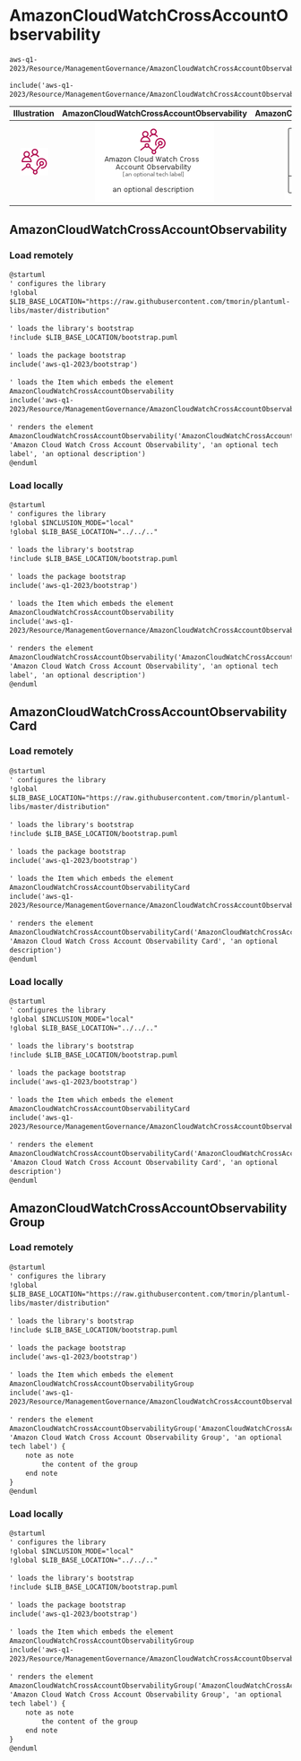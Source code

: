 # AmazonCloudWatchCrossAccountObservability


```text
aws-q1-2023/Resource/ManagementGovernance/AmazonCloudWatchCrossAccountObservability
```

```text
include('aws-q1-2023/Resource/ManagementGovernance/AmazonCloudWatchCrossAccountObservability')
```



| Illustration | AmazonCloudWatchCrossAccountObservability | AmazonCloudWatchCrossAccountObservabilityCard | AmazonCloudWatchCrossAccountObservabilityGroup |
| :---: | :---: | :---: | :---: |
| ![illustration for Illustration](../../../aws-q1-2023/Resource/ManagementGovernance/AmazonCloudWatchCrossAccountObservability.png) | ![illustration for AmazonCloudWatchCrossAccountObservability](../../../aws-q1-2023/Resource/ManagementGovernance/AmazonCloudWatchCrossAccountObservability.Local.png) | ![illustration for AmazonCloudWatchCrossAccountObservabilityCard](../../../aws-q1-2023/Resource/ManagementGovernance/AmazonCloudWatchCrossAccountObservabilityCard.Local.png) | ![illustration for AmazonCloudWatchCrossAccountObservabilityGroup](../../../aws-q1-2023/Resource/ManagementGovernance/AmazonCloudWatchCrossAccountObservabilityGroup.Local.png) |




## AmazonCloudWatchCrossAccountObservability

### Load remotely
```plantuml
@startuml
' configures the library
!global $LIB_BASE_LOCATION="https://raw.githubusercontent.com/tmorin/plantuml-libs/master/distribution"

' loads the library's bootstrap
!include $LIB_BASE_LOCATION/bootstrap.puml

' loads the package bootstrap
include('aws-q1-2023/bootstrap')

' loads the Item which embeds the element AmazonCloudWatchCrossAccountObservability
include('aws-q1-2023/Resource/ManagementGovernance/AmazonCloudWatchCrossAccountObservability')

' renders the element
AmazonCloudWatchCrossAccountObservability('AmazonCloudWatchCrossAccountObservability', 'Amazon Cloud Watch Cross Account Observability', 'an optional tech label', 'an optional description')
@enduml
```

### Load locally
```plantuml
@startuml
' configures the library
!global $INCLUSION_MODE="local"
!global $LIB_BASE_LOCATION="../../.."

' loads the library's bootstrap
!include $LIB_BASE_LOCATION/bootstrap.puml

' loads the package bootstrap
include('aws-q1-2023/bootstrap')

' loads the Item which embeds the element AmazonCloudWatchCrossAccountObservability
include('aws-q1-2023/Resource/ManagementGovernance/AmazonCloudWatchCrossAccountObservability')

' renders the element
AmazonCloudWatchCrossAccountObservability('AmazonCloudWatchCrossAccountObservability', 'Amazon Cloud Watch Cross Account Observability', 'an optional tech label', 'an optional description')
@enduml
```

## AmazonCloudWatchCrossAccountObservabilityCard

### Load remotely
```plantuml
@startuml
' configures the library
!global $LIB_BASE_LOCATION="https://raw.githubusercontent.com/tmorin/plantuml-libs/master/distribution"

' loads the library's bootstrap
!include $LIB_BASE_LOCATION/bootstrap.puml

' loads the package bootstrap
include('aws-q1-2023/bootstrap')

' loads the Item which embeds the element AmazonCloudWatchCrossAccountObservabilityCard
include('aws-q1-2023/Resource/ManagementGovernance/AmazonCloudWatchCrossAccountObservability')

' renders the element
AmazonCloudWatchCrossAccountObservabilityCard('AmazonCloudWatchCrossAccountObservabilityCard', 'Amazon Cloud Watch Cross Account Observability Card', 'an optional description')
@enduml
```

### Load locally
```plantuml
@startuml
' configures the library
!global $INCLUSION_MODE="local"
!global $LIB_BASE_LOCATION="../../.."

' loads the library's bootstrap
!include $LIB_BASE_LOCATION/bootstrap.puml

' loads the package bootstrap
include('aws-q1-2023/bootstrap')

' loads the Item which embeds the element AmazonCloudWatchCrossAccountObservabilityCard
include('aws-q1-2023/Resource/ManagementGovernance/AmazonCloudWatchCrossAccountObservability')

' renders the element
AmazonCloudWatchCrossAccountObservabilityCard('AmazonCloudWatchCrossAccountObservabilityCard', 'Amazon Cloud Watch Cross Account Observability Card', 'an optional description')
@enduml
```

## AmazonCloudWatchCrossAccountObservabilityGroup

### Load remotely
```plantuml
@startuml
' configures the library
!global $LIB_BASE_LOCATION="https://raw.githubusercontent.com/tmorin/plantuml-libs/master/distribution"

' loads the library's bootstrap
!include $LIB_BASE_LOCATION/bootstrap.puml

' loads the package bootstrap
include('aws-q1-2023/bootstrap')

' loads the Item which embeds the element AmazonCloudWatchCrossAccountObservabilityGroup
include('aws-q1-2023/Resource/ManagementGovernance/AmazonCloudWatchCrossAccountObservability')

' renders the element
AmazonCloudWatchCrossAccountObservabilityGroup('AmazonCloudWatchCrossAccountObservabilityGroup', 'Amazon Cloud Watch Cross Account Observability Group', 'an optional tech label') {
    note as note
        the content of the group
    end note
}
@enduml
```

### Load locally
```plantuml
@startuml
' configures the library
!global $INCLUSION_MODE="local"
!global $LIB_BASE_LOCATION="../../.."

' loads the library's bootstrap
!include $LIB_BASE_LOCATION/bootstrap.puml

' loads the package bootstrap
include('aws-q1-2023/bootstrap')

' loads the Item which embeds the element AmazonCloudWatchCrossAccountObservabilityGroup
include('aws-q1-2023/Resource/ManagementGovernance/AmazonCloudWatchCrossAccountObservability')

' renders the element
AmazonCloudWatchCrossAccountObservabilityGroup('AmazonCloudWatchCrossAccountObservabilityGroup', 'Amazon Cloud Watch Cross Account Observability Group', 'an optional tech label') {
    note as note
        the content of the group
    end note
}
@enduml
```

